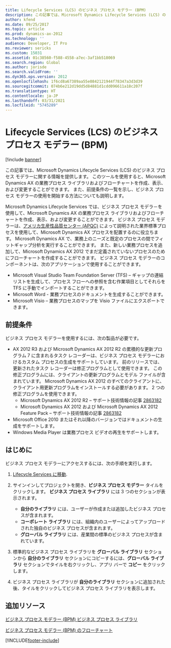 ```yaml
---
title: Lifecycle Services (LCS) のビジネス プロセス モデラー (BPM)
description: この記事では、Microsoft Dynamics Lifecycle Services (LCS) のビジネス プロセス モデラーに関する情報を提供します。
author: kfend
ms.date: 09/25/2017
ms.topic: article
ms.prod: dynamics-ax-2012
ms.technology: ''
audience: Developer, IT Pro
ms.reviewer: sericks
ms.custom: 15031
ms.assetid: 01c38560-f588-4558-a7ec-3af1bb518069
ms.search.region: Global
ms.author: jorisde
ms.search.validFrom: ''
ms.dyn365.ops.version: 2012
ms.openlocfilehash: 1f6cd8a67389aa55e0842121944f78347a3d3d39
ms.sourcegitcommit: 074b6e212d19dd5d84881d1cdd096611a18c207f
ms.translationtype: HT
ms.contentlocale: ja-JP
ms.lasthandoff: 03/31/2021
ms.locfileid: "5745289"
---
```

# <a name="business-process-modeler-bpm-in-lifecycle-services-lcs"></a>Lifecycle Services (LCS) のビジネス プロセス モデラー (BPM)

[!include [banner](../../includes/banner.md)]

この記事では、Microsoft Dynamics Lifecycle Services (LCS) のビジネス プロセス モデラーに関する情報を提供します。 このツールを使用すると、Microsoft Dynamics AX の業務プロセス ライブラリおよびフローチャートを作成、表示、および変更することができます。 また、前提条件の一覧を示し、ビジネス プロセス モデラーの使用を開始する方法についても説明します。

Microsoft Dynamics Lifecycle Services では、ビジネス プロセス モデラ－を使用して、Microsoft Dynamics AX の業務プロセス ライブラリおよびフローチャートを作成、表示、および変更することができます。 ビジネス プロセス モデラーは、[アメリカ生産性品質センター (APQC)](http://www.apqc.org/) によって説明された業界標準プロセスを使用して、Microsoft Dynamics AX プロセスを配置するのに役立ちます。 Microsoft Dynamics AX で、業務上のニーズと既定のプロセスの間でフィットギャップ分析を実行することができます。 また、新しい業務プロセスを追加して、Microsoft Dynamics AX 2012 でまだ定義されていないプロセスのためにフローチャートを作成することができます。 ビジネス プロセス モデラーのコンポーネントは、次のアプリケーションで使用することができます。

-   Microsoft Visual Studio Team Foundation Server (TFS) – ギャップの連結リストを生成して、プロセス フローへの参照を含む作業項目としてそれらを TFS に手動でインポートすることができます。
-   Microsoft Word - 業務プロセスのドキュメントを生成することができます。
-   Microsoft Visio – 業務プロセスのマップを Visio ファイルにエクスポートできます。

## <a name="prerequisites"></a>前提条件
ビジネス プロセス モデラーを使用するには、次の製品が必要です。

-   AX 2012 R3 および Microsoft Dynamics AX 2012 R2 の累積的な更新プログラム 7 に含まれるタスク レコーダーは、ビジネス プロセス モデラーにおけるカスタム プロセスの生成をサポートしています。 前のリリースでは、更新されたタスク レコーダーは修正プログラムとして使用できます。 この修正プログラムには、クライアントの更新プログラムとモデル ファイルが含まれています。 Microsoft Dynamics AX 2012 のすべてのクライアントに、クライアント用更新プログラムをインストールする必要があります。 2 つの修正プログラムを使用できます。
    -   Microsoft Dynamics AX 2012 R2 – サポート技術情報の記事 [2863182](https://go.microsoft.com/fwlink/?LinkId=309911)
    -   Microsoft Dynamics AX 2012 および Microsoft Dynamics AX 2012 Feature Pack – サポート技術情報の記事 [2863182](https://go.microsoft.com/fwlink/?LinkId=309910)
-   Microsoft Office 2010 またはそれ以降のバージョンではドキュメントの生成をサポートします。
-   Windows Media Player は業務プロセス ビデオの再生をサポートします。

## <a name="getting-started"></a>はじめに
ビジネス プロセス モデラーにアクセスするには、次の手順を実行します。

1.  [Lifecycle Services に移動](https://lcs.dynamics.com).
2.  サインインしてプロジェクトを開き、**ビジネス プロセス モデラー** タイルをクリックします。 **ビジネス プロセス ライブラリ** には 3 つのセクションが表示されます。
    -   **自分のライブラリ** には、ユーザーが作成または追加したビジネス プロセスが含まれます。
    -   **コーポレート ライブラリ** には、組織内のユーザーによってアップロードされた独自のビジネス プロセスが含まれます。
    -   **グローバル ライブラリ** には、産業間の標準のビジネス プロセスが含まれています。

3.  標準的なビジネス プロセス ライブラリを **グローバル ライブラリ** セクションから **自分のライブラリ** セクションにコピーするには、**グローバル ライブラリ** セクションでタイルを右クリックし、アプリ バーで **コピー** をクリックします。
4.  ビジネス プロセス ライブラリが **自分のライブラリ** セクションに追加された後、タイルをクリックしてビジネス プロセス ライブラリを表示します。


<a name="additional-resources"></a>追加リソース
--------

[ビジネス プロセス モデラー (BPM) ビジネス プロセス ライブラリ](../business-process-libraries-business-process-modeler.md)

[ビジネス プロセス モデラー (BPM) のフローチャート](../flowcharts-business-process-modeler.md)





[!INCLUDE[footer-include](../../../../includes/footer-banner.md)]